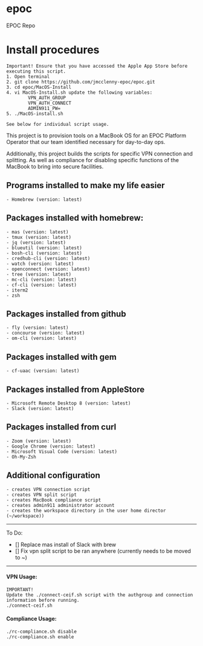 # epoc
EPOC Repo

# Install procedures
```
Important! Ensure that you have accessed the Apple App Store before executing this script.
1. Open terminal
2. git clone https://github.com/jmcclenny-epoc/epoc.git
3. cd epoc/MacOS-Install
4. vi MacOS-Install.sh update the following variables:
        VPN_AUTH_GROUP
        VPN_AUTH_CONNECT
        ADMIN911_PW=
5. ./MacOS-install.sh

See below for individual script usage.
```
This project is to provision tools on a MacBook OS for an EPOC Platform Operator that our team identified necessary for day-to-day ops.

Additionally, this project builds the scripts for specific VPN connection and splitting. As well as compliance for disabling specific functions of the MacBook to bring into secure facilities.

## Programs installed to make my life easier
    - Homebrew (version: latest)

## Packages installed with homebrew:  
    - mas (version: latest)  
    - tmux (version: latest)  
    - jq (version: latest)  
    - blueutil (version: latest) 
    - bosh-cli (version: latest)
    - credhub-cli (version: latest)
    - watch (version: latest)
    - openconnect (version: latest)
    - tree (version: latest) 
    - mc-cli (version: latest)
    - cf-cli (version: latest)
    - iterm2
    - zsh 

## Packages installed from github
    - fly (version: latest)
    - concourse (version: latest)
    - om-cli (version: latest)
        
## Packages installed with gem
    - cf-uaac (version: latest)

## Packages installed from AppleStore
    - Microsoft Remote Desktop 8 (version: latest)
    - Slack (version: latest)

## Packages installed from curl
    - Zoom (version: latest)
    - Google Chrome (version: latest)
    - Microsoft Visual Code (version: latest)
    - Oh-My-Zsh

## Additional configuration
    - creates VPN connection script
    - creates VPN split script
    - creates MacBook compliance script
    - creates admin911 administrator account
    - creates the workspace directory in the user home director (~/workspace))
      
- - -

To Do:
- [] Replace mas install of Slack with brew
- [] Fix vpn split script to be ran anywhere (currently needs to be moved to ~)

- - -

#### VPN Usage:
```
IMPORTANT! 
Update the ./connect-ceif.sh script with the authgroup and connection information before running.
./connect-ceif.sh
```
#### Compliance Usage:
```
./rc-compliance.sh disable
./rc-compliance.sh enable
```